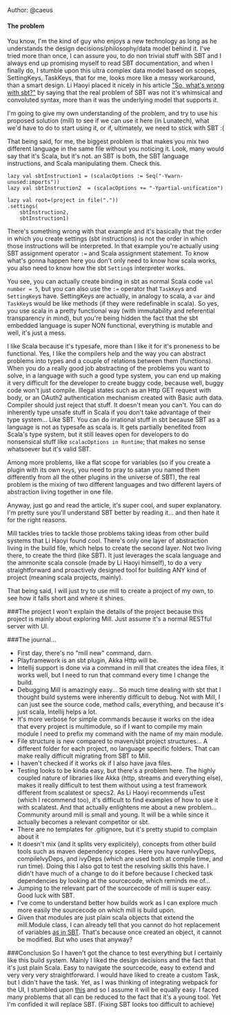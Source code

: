 Author: @caeus
#### The problem
You know, I'm the kind of guy who enjoys a new technology as long as he understands the design decisions/philosophy/data model behind it. I've tried more than once, I can assure you, to do non trivial stuff with SBT and I always end up promising myself to read SBT documentation, and when I finally do, I stumble upon this ultra complex data model based on scopes, SettingKeys, TaskKeys, that for me, looks more like a messy workaround, than a smart design. Li Haoyi placed it nicely in his article ["So, what's wrong with sbt?"](http://www.lihaoyi.com/post/SowhatswrongwithSBT.html) by saying that the real problem of SBT was not it's whimsical and convoluted syntax, more than it was the underlying model that supports it.

I'm going to give my own understanding of the problem, and try to use his proposed solution (mill) to see if we can use it here (in Lunatech), what we'd have to do to start using it, or if, ultimately, we need to stick with SBT :(

That being said, for me, the biggest problem is that makes you mix two different language in the same file without you noticing it. Look, many would say that it's Scala, but it's not. an SBT is both, the SBT language instructions, and Scala manipulating them. Check this.

```$scala
lazy val sbtInstruction1 = (scalacOptions := Seq("-Ywarn-unused:imports"))
lazy val sbtInstruction2  = (scalacOptions += "-Ypartial-unification")

lazy val root=(project in file("."))
.settings(
    sbtInstruction2,
    sbtInstruction1)
```

There's something wrong with that example and it's basically that the order in which you create settings (sbt instructions) is not the order in which those instructions will be interpreted. In that example you're actually using SBT assignment operator `:=` and Scala assignment statement. To know what's gonna happen here you don't only need to know how scala works, you also need to know how the sbt `Setting`s interpreter works.

You see, you can actually create binding in sbt as normal Scala code `val number = 5`, but you can also use the `:=` operator that `TaskKey`s and `SettingKey`s have. SettingKeys are actually, in analogy to scala, a `var` and `TaskKey`s would be like methods (if they were redefinable in scala).  So yes, you use scala in a pretty functional way (with immutability and referential transparency in mind), but you're being hidden the fact that the sbt embedded language is super NON functional, everything is mutable and well, it's just a mess.

I like Scala because it's typesafe, more than I like it for it's proneness to be functional. Yes, I like the compilers help and the way you can abstract problems into types and a couple of relations between them (functions). When you do a really good job abstracting of the problems you want to solve, in a language with such a good type system, you can end up making it very difficult for the developer to create buggy code, because well, buggy code won't just compile. Illegal states such as an Http GET request with body, or an OAuth2 authentication mechanism created with Basic auth data. Compiler should just reject that stuff. It doesn't mean you can't. You can do inherently type unsafe stuff in Scala if you don't take advantage of their type system... Like SBT. You can do irrational stuff in sbt because SBT as a language is not as typesafe as scala is. It gets partially benefited from Scala's type system, but it still leaves open for developers to do nonsensical stuff like `scalacOptions in Runtime`; that makes no sense whatsoever but it's valid SBT.

Among more problems, like a flat scope for variables (so if you create a plugin with its own `Key`s, you need to pray to satan you named them differently from all the other plugins in the universe of SBT), the real problem is the mixing of two different languages and two different layers of abstraction living together in one file.

Anyway, just go and read the article, it's super cool, and super explanatory. I'm pretty sure you'll understand SBT better by reading it... and then hate it for the right reasons.

Mill tackles tries to tackle those problems taking ideas from other build systems that Li Haoyi found cool. There's only one layer of abstraction living in the build file, which helps to create the second layer. Not two living there, to create the third (like SBT). It just leverages the scala language and the ammonite scala console (made by Li Haoyi himself), to do a very straightforward and proactively designed tool for building ANY kind of project (meaning scala projects, mainly).

That being said, I will just try to use mill to create a project of my own, to see how it falls short and where it shines.

###The project
I won't explain the details of the project because this project is mainly about exploring Mill. Just assume it's a normal RESTful server with UI.

###The journal...

- First day, there's no "mill new" command, darn.
- Playframework is an sbt plugin, Akka Http will be.
- Intellij support is done via a command in mill that creates the idea files, it works well, but I need to run that command every time I change the build.
- Debugging Mill is amazingly easy... So much time dealing with sbt that I thought build systems were inherently difficult to debug. Not with Mill, I can just see the source code, method calls, everything, and because it's just scala, Intellij helps a lot.
- It's more verbose for simple commands because it works on the idea that every project is multimodule, so if I want to compile my main module I need to prefix my command with the name of my main module.
- File structure is new compared to maven/sbt project structures... A different folder for each project, no language specific folders. That can make really difficult migrating from SBT to Mill.
- I haven't checked if it works ok if I also have java files.
- Testing looks to be kinda easy, but there's a problem here. The highly coupled nature of libraries like Akka (http, streams and everything else), makes it really difficult to test them without using a test framework different from scalatest or specs2. As Li Haoyi recommends uTest (which I recommend too), it's difficult to find examples of how to use it with scalatest. And that actually enlightens me about a new problem... Community around mill is small and young. It will be a while since it actually becomes a relevant competitor or sbt.
- There are no templates for .gitignore, but it's pretty stupid to complain about it
- It doesn't mix (and it splits very explicitely), concepts from other build tools such as maven dependency scopes. Here you have runIvyDeps, compileIvyDeps, and ivyDeps (which are used both at compile time, and run time). Doing this I also got to test the resolving skills this have. I didn't have much of a change to do it before because I checked task dependencies by looking at the sourcecode, which reminds me of...
- Jumping to the relevant part of the sourcecode of mill is super easy. Good luck with SBT.
- I've come to understand better how builds work as I can explore much more easily the sourcecode on which mill is build upon.
- Given that modules are just plain scala objects that extend the mill.Module class, I can already tell that you cannot do hot replacement of variables [as in SBT](https://www.scala-sbt.org/1.x/docs/Command-Line-Reference.html#Commands+for+managing+the+build+definition). That's because once created an object, it cannot be modified. But who uses that anyway?


###Conclusion
So I haven't got the chance to test everything but I certainly like this build system. Mainly I liked the design decisions and the fact that it's just plain Scala. Easy to navigate the sourcecode, easy to extend and very very very straightforward. I would have liked to create a custom Task, but I didn't have the task. Yet, as I was thinking of integrating webpack for the UI, I stumbled upon [this](https://twitter.com/li_haoyi/status/969776409924153346) and so I assume it will be equally easy.
I faced many problems that all can be reduced to the fact that it's a young tool. Yet I'm confided it will replace SBT. (Fixing SBT looks too difficult to achieve)












